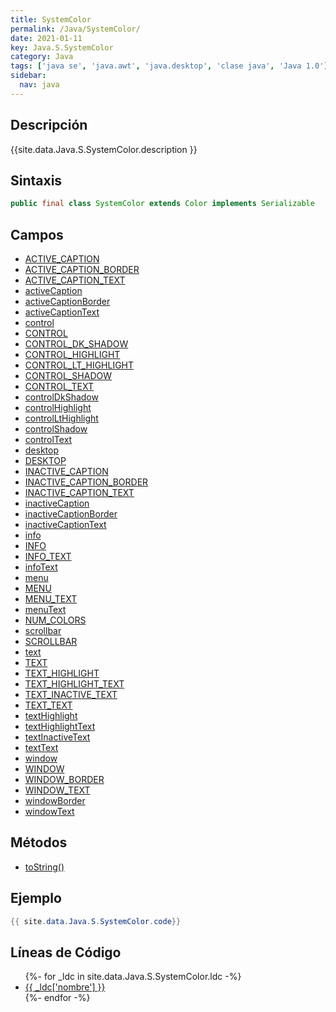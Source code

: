 ```yaml
---
title: SystemColor
permalink: /Java/SystemColor/
date: 2021-01-11
key: Java.S.SystemColor
category: Java
tags: ['java se', 'java.awt', 'java.desktop', 'clase java', 'Java 1.0']
sidebar: 
  nav: java
---
```


## Descripción
{{site.data.Java.S.SystemColor.description }}

## Sintaxis
~~~java
public final class SystemColor extends Color implements Serializable
~~~

## Campos
* [ACTIVE_CAPTION](/Java/SystemColor/ACTIVE_CAPTION)
* [ACTIVE_CAPTION_BORDER](/Java/SystemColor/ACTIVE_CAPTION_BORDER)
* [ACTIVE_CAPTION_TEXT](/Java/SystemColor/ACTIVE_CAPTION_TEXT)
* [activeCaption](/Java/SystemColor/activeCaption)
* [activeCaptionBorder](/Java/SystemColor/activeCaptionBorder)
* [activeCaptionText](/Java/SystemColor/activeCaptionText)
* [control](/Java/SystemColor/control)
* [CONTROL](/Java/SystemColor/CONTROL)
* [CONTROL_DK_SHADOW](/Java/SystemColor/CONTROL_DK_SHADOW)
* [CONTROL_HIGHLIGHT](/Java/SystemColor/CONTROL_HIGHLIGHT)
* [CONTROL_LT_HIGHLIGHT](/Java/SystemColor/CONTROL_LT_HIGHLIGHT)
* [CONTROL_SHADOW](/Java/SystemColor/CONTROL_SHADOW)
* [CONTROL_TEXT](/Java/SystemColor/CONTROL_TEXT)
* [controlDkShadow](/Java/SystemColor/controlDkShadow)
* [controlHighlight](/Java/SystemColor/controlHighlight)
* [controlLtHighlight](/Java/SystemColor/controlLtHighlight)
* [controlShadow](/Java/SystemColor/controlShadow)
* [controlText](/Java/SystemColor/controlText)
* [desktop](/Java/SystemColor/desktop)
* [DESKTOP](/Java/SystemColor/DESKTOP)
* [INACTIVE_CAPTION](/Java/SystemColor/INACTIVE_CAPTION)
* [INACTIVE_CAPTION_BORDER](/Java/SystemColor/INACTIVE_CAPTION_BORDER)
* [INACTIVE_CAPTION_TEXT](/Java/SystemColor/INACTIVE_CAPTION_TEXT)
* [inactiveCaption](/Java/SystemColor/inactiveCaption)
* [inactiveCaptionBorder](/Java/SystemColor/inactiveCaptionBorder)
* [inactiveCaptionText](/Java/SystemColor/inactiveCaptionText)
* [info](/Java/SystemColor/info)
* [INFO](/Java/SystemColor/INFO)
* [INFO_TEXT](/Java/SystemColor/INFO_TEXT)
* [infoText](/Java/SystemColor/infoText)
* [menu](/Java/SystemColor/menu)
* [MENU](/Java/SystemColor/MENU)
* [MENU_TEXT](/Java/SystemColor/MENU_TEXT)
* [menuText](/Java/SystemColor/menuText)
* [NUM_COLORS](/Java/SystemColor/NUM_COLORS)
* [scrollbar](/Java/SystemColor/scrollbar)
* [SCROLLBAR](/Java/SystemColor/SCROLLBAR)
* [text](/Java/SystemColor/text)
* [TEXT](/Java/SystemColor/TEXT)
* [TEXT_HIGHLIGHT](/Java/SystemColor/TEXT_HIGHLIGHT)
* [TEXT_HIGHLIGHT_TEXT](/Java/SystemColor/TEXT_HIGHLIGHT_TEXT)
* [TEXT_INACTIVE_TEXT](/Java/SystemColor/TEXT_INACTIVE_TEXT)
* [TEXT_TEXT](/Java/SystemColor/TEXT_TEXT)
* [textHighlight](/Java/SystemColor/textHighlight)
* [textHighlightText](/Java/SystemColor/textHighlightText)
* [textInactiveText](/Java/SystemColor/textInactiveText)
* [textText](/Java/SystemColor/textText)
* [window](/Java/SystemColor/window)
* [WINDOW](/Java/SystemColor/WINDOW)
* [WINDOW_BORDER](/Java/SystemColor/WINDOW_BORDER)
* [WINDOW_TEXT](/Java/SystemColor/WINDOW_TEXT)
* [windowBorder](/Java/SystemColor/windowBorder)
* [windowText](/Java/SystemColor/windowText)

## Métodos
* [toString()](/Java/SystemColor/toString)

## Ejemplo
~~~java
{{ site.data.Java.S.SystemColor.code}}
~~~

## Líneas de Código
<ul>
{%- for _ldc in site.data.Java.S.SystemColor.ldc -%}
   <li>
       <a href="{{_ldc['url'] }}">{{ _ldc['nombre'] }}</a>
   </li>
{%- endfor -%}
</ul>

